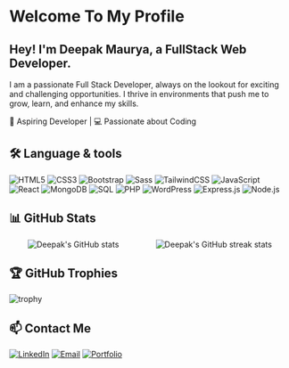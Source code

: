 # Welcome To My Profile

## Hey! I'm Deepak Maurya, a FullStack Web Developer.

I am a passionate Full Stack Developer, always on the lookout for exciting and challenging opportunities. I thrive in environments that push me to grow, learn, and enhance my skills.

🚀 Aspiring Developer | 💻 Passionate about Coding


## 🛠️ Language & tools

![HTML5](https://img.shields.io/badge/html5-%23E34F26.svg?style=for-the-badge&logo=html5&logoColor=white)
![CSS3](https://img.shields.io/badge/css3-%231572B6.svg?style=for-the-badge&logo=css3&logoColor=white)
![Bootstrap](https://img.shields.io/badge/bootstrap-%23563D7C.svg?style=for-the-badge&logo=bootstrap&logoColor=white)
![Sass](https://img.shields.io/badge/Sass-%23CC6699.svg?style=for-the-badge&logo=sass&logoColor=white)
![TailwindCSS](https://img.shields.io/badge/tailwindcss-%2338B2AC.svg?style=for-the-badge&logo=tailwind-css&logoColor=white)
![JavaScript](https://img.shields.io/badge/javascript-%23323330.svg?style=for-the-badge&logo=javascript&logoColor=%23F7DF1E)
![React](https://img.shields.io/badge/react-%2320232a.svg?style=for-the-badge&logo=react&logoColor=%2361DAFB)
![MongoDB](https://img.shields.io/badge/MongoDB-%2347A248.svg?style=for-the-badge&logo=mongodb&logoColor=white)
![SQL](https://img.shields.io/badge/sql-%2300C7B7.svg?style=for-the-badge&logo=sql&logoColor=white)
![PHP](https://img.shields.io/badge/php-%23777BB4.svg?style=for-the-badge&logo=php&logoColor=white)
![WordPress](https://img.shields.io/badge/WordPress-%23117AC9.svg?style=for-the-badge&logo=WordPress&logoColor=white)
![Express.js](https://img.shields.io/badge/express.js-%23404d59.svg?style=for-the-badge&logo=express&logoColor=%2361DAFB)
![Node.js](https://img.shields.io/badge/node.js-%23339933.svg?style=for-the-badge&logo=nodedotjs&logoColor=white)


## 📊 GitHub Stats

<div style="display: flex; flex-wrap: wrap; justify-content: space-around;">
  <img src="https://github-readme-stats.vercel.app/api?username=deep-maurya&show_icons=true&theme=radical" alt="Deepak's GitHub stats" />
  <img src="https://github-readme-streak-stats.herokuapp.com/?user=deep-maurya&theme=radical" alt="Deepak's GitHub streak stats" />
</div>

## 🏆 GitHub Trophies

![trophy](https://github-profile-trophy.vercel.app/?username=deep-maurya&theme=onedark)

## 📫 Contact Me

[![LinkedIn](https://img.icons8.com/fluency/48/000000/linkedin.png)](https://www.linkedin.com/in/deepak_maurya_47) 
[![Email](https://img.icons8.com/fluency/48/000000/email.png)](mailto:deepakmauryahd@gmail.com) 
[![Portfolio](https://img.icons8.com/fluency/48/000000/laptop.png)](https://deep-maurya.github.io/)



